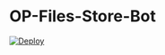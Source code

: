 # OP-Files-Store-Bot


[![Deploy](https://www.herokucdn.com/deploy/button.svg)](https://heroku.com/deploy?template=https://github.com/filestore/OP-Files-Store-Bot)
